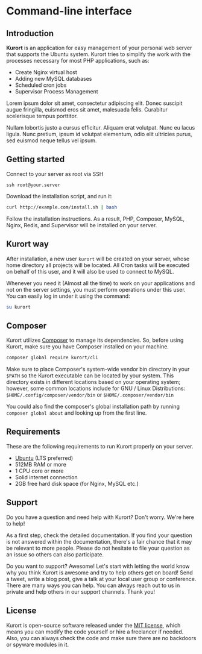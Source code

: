# Command-line interface

## Introduction

**Kurort** is an application for easy management of your personal web server that supports the Ubuntu system. Kurort tries to simplify the work with the processes necessary for most PHP applications, such as:

* Create Nginx virtual host 
* Adding new MySQL databases
* Scheduled cron jobs
* Supervisor Process Management

Lorem ipsum dolor sit amet, consectetur adipiscing elit. Donec suscipit augue fringilla, euismod eros sit amet,
malesuada felis. Curabitur scelerisque tempus porttitor.

Nullam lobortis justo a cursus efficitur. Aliquam erat volutpat. Nunc eu lacus ligula. Nunc pretium, ipsum id volutpat
elementum, odio elit ultricies purus, sed euismod neque tellus vel ipsum.

## Getting started

Connect to your server as root via SSH

```
ssh root@your.server
```

Download the installation script, and run it:

```bash
curl http://example.com/install.sh | bash
```

Follow the installation instructions. As a result, PHP, Composer, MySQL, Nginx, Redis, and Supervisor will be installed on your server.


## Kurort way


After installation, a new user `kurort` will be created on your server, whose home directory all projects will be located. All Cron tasks will be executed on behalf of this user, and it will also be used to connect to MySQL.

Whenever you need it (Almost all the time) to work on your applications and not on the server settings, you must perform operations under this user. You can easily log in under it using the command:

```bash
su kurort
```

## Composer

Kurort utilizes [Composer](https://getcomposer.org/) to manage its dependencies. So, before using Kurort, make sure you have Composer installed on
your machine.

```bash
composer global require kurort/cli
```

Make sure to place Composer's system-wide vendor bin directory in your `$PATH` so the Kurort executable can be located
by your system. This directory exists in different locations based on your operating system; however, some common
locations include for GNU / Linux Distributions: `$HOME/.config/composer/vendor/bin` or `$HOME/.composer/vendor/bin`

You could also find the composer's global installation path by running `composer global about` and looking up from the
first line.

## Requirements

These are the following requirements to run Kurort properly on your server.

- [Ubuntu](https://ubuntu.com/) (LTS preferred)
- 512MB RAM or more
- 1 CPU core or more
- Solid internet connection
- 2GB free hard disk space (for Nginx, MySQL etc.)

## Support

Do you have a question and need help with Kurort? Don't worry. We're here to help!

As a first step, check the detailed documentation. If you find your question is not answered within the documentation,
there's a fair chance that it may be relevant to more people. Please do not hesitate to file your question as an issue
so others can also participate.

Do you want to support? Awesome! Let's start with letting the world know why you think Kurort is awesome and try to help
others get on board!
Send a tweet, write a blog post, give a talk at your local user group or conference. There are many ways you can help.
You can always reach out to us in private and help others in our support channels. Thank you!


## License

Kurort is open-source software released under the [MIT license](LICENSE), which means you can modify the code yourself or hire a freelancer if needed. Also, you can always check the code and make sure there are no backdoors or spyware modules in it.

